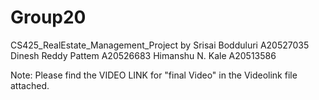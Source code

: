# Group20
CS425_RealEstate_Management_Project
by
Srisai Bodduluri A20527035
Dinesh Reddy Pattem A20526683
Himanshu N. Kale A20513586


Note:
Please find the VIDEO LINK  for "final Video" in the Videolink file attached.
